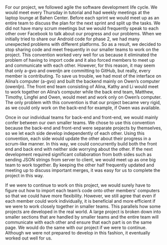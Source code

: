 For our project, we followed agile the software development life cycle. We would meet every Thursday in tutorial and had weekly meetings at the laptop lounge at Bahen Center. Before each sprint we would meet up as an entire team to discuss the plan for the next sprint and split up the tasks. We did not have many scrum meetings but we would frequently speak to each other over Facebook to talk about our progress and our problems. When we initially tried to share our Android code for phase 2, we had many unexpected problems with different platforms. So as a result, we decided to stop sharing code and meet frequently in our smaller teams to work on the project. This convention worked very well for us because it eliminated the problem of having to import code and it also forced members to meet up and communicate with each other. However, for this reason, it may seem that only a-gvo and owenljn are committing to GitHub, but really, every member is contributing. To save us trouble, we had most of the interface on Alina’s computer (a-gvo) and built the backend mainly on Owen’s computer (owenljn). The front end team consisting of Alina, Kathy and Li would meet to work together on Alina’s computer while the back end team, Matthew, Timothy, Lingfei and Owen, would meet and work only on Owen’s computer. The only problem with this convention is that our project became very rigid, as we could only work on the back-end for example, if Owen was available.

Once in our individual teams for back-end and front-end, we would mainly confer between our own smaller teams. We chose to use this convention because the back-end and front-end were separate projects by themselves, so we let each side develop independently of each other. Using this convention, each side would update the other about their progress in a scrum-like manner. In this way, we could concurrently build both the front end and back end with neither side worrying about the other. If the next development required significant collaboration from both sides such as sending JSON strings from server to client, we would meet up as one big team to work together. By keeping the other half frequently updated and meeting up to discuss important merges, it was easy for us to complete the project in this way. 

If we were to continue to work on this project, we would surely have to figure out how to import each team’s code onto other members’ computers so that we could have more flexibility. However, we still agree that even if each member could work individually, it is beneficial and more efficient if we were to work closely together in smaller teams. This parallels how some projects are developed in the real world. A large project is broken down into smaller sections that are handled by smaller teams and the entire team will communicate with each other and ensure that each part is on the same page. We would do the same with our project if we were to continue. Although we were not prepared to develop in this fashion, it eventually worked out well for us.
